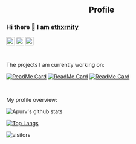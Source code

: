 <p align="center">
 <h2 align="center">Profile</h2>
</p>

### Hi there 👋 I am [ethxrnity](https://ethxrnity.codes)

<a href="https://discord.bio/p/ethxrnity">
  <img align="left" alt="ethxrnity's Discord" width="22px" src="https://upload.hicoria.com/files/w6RZKFMj.svg" />
</a>
<a href="https://ethxrnity.codes/">
  <img align="left" alt="ethxrnity's Website" width="22px" src="https://upload.hicoria.com/files/HAf7Bc66.svg" />
</a>
<a href="https://twitter.com/Ethxrnity">
  <img align="left" alt="ethxrnity's Twitter" width="22px" src="https://upload.hicoria.com/files/NJ3jGTmR.svg"/>
</a>

<br />
<br />
<br />

<div><p>The projects I am currently working on: </p></div>

[![ReadMe Card](https://github-readme-stats.vercel.app/api/pin/?username=ethxrnity&repo=Status-Page)](https://github.com/ethxrnity/Status-Page)
[![ReadMe Card](https://github-readme-stats.vercel.app/api/pin/?username=ethxrnity&repo=ethxrnity.codes)](https://github.com/ethxrnity/ethxrnity.codes)
[![ReadMe Card](https://github-readme-stats.vercel.app/api/pin/?username=ethxrnity&repo=Mana)](https://github.com/ethxrnity/Mana)

<br />

<div><p>My profile overview: </p></div>

![Apurv's github stats](https://github-readme-stats.vercel.app/api?username=ethxrnity&show_icons=true)
<br />

[![Top Langs](https://github-readme-stats.vercel.app/api/top-langs/?username=ethxrnity&layout=compact)](https://github.com/ethxrnity/github-readme-stats)
<br />

 ![visitors](https://visitor-badge.laobi.icu/badge?page_id=ethxrnity.ethxrnity)
